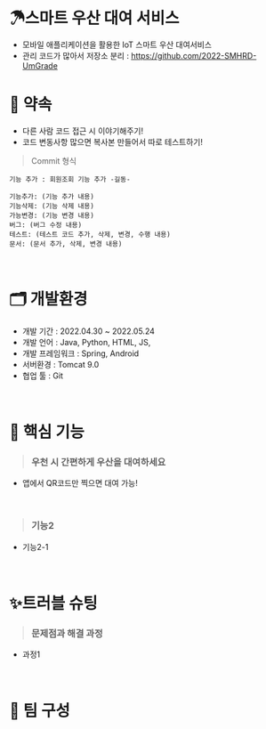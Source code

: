 # ☂스마트 우산 대여 서비스
- 모바일 애플리케이션을 활용한 IoT 스마트 우산 대여서비스
- 관리 코드가 많아서 저장소 분리 : https://github.com/2022-SMHRD-UmGrade

# 🙌 약속
- 다른 사람 코드 접근 시 이야기해주기!
- 코드 변동사항 많으면 복사본 만들어서 따로 테스트하기!
> Commit 형식
```
기능 추가 : 회원조회 기능 추가 -길동-
```
```
기능추가: (기능 추가 내용)
기능삭제: (기능 삭제 내용)
가능변경: (기능 변경 내용)
버그: (버그 수정 내용)
테스트: (테스트 코드 추가, 삭제, 변경, 수행 내용)
문서: (문서 추가, 삭제, 변경 내용)
```
<br>

# 🗂 개발환경
- 개발 기간 : 2022.04.30 ~ 2022.05.24
- 개발 언어 : Java, Python, HTML, JS, 
- 개발 프레임워크 : Spring, Android
- 서버환경 : Tomcat 9.0
- 협업 툴 : Git

<br>

# 📌 핵심 기능
> ### 우천 시 간편하게 우산을 대여하세요
- 앱에서 QR코드만 찍으면 대여 가능!
<br>

> ### 기능2
- 기능2-1
<br>

# ✨트러블 슈팅
> ### 문제점과 해결 과정
- 과정1
<br>

# 👥 팀 구성
